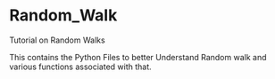# Random_Walk
Tutorial on Random Walks

This contains the Python Files to better Understand Random walk and various functions associated with that.
